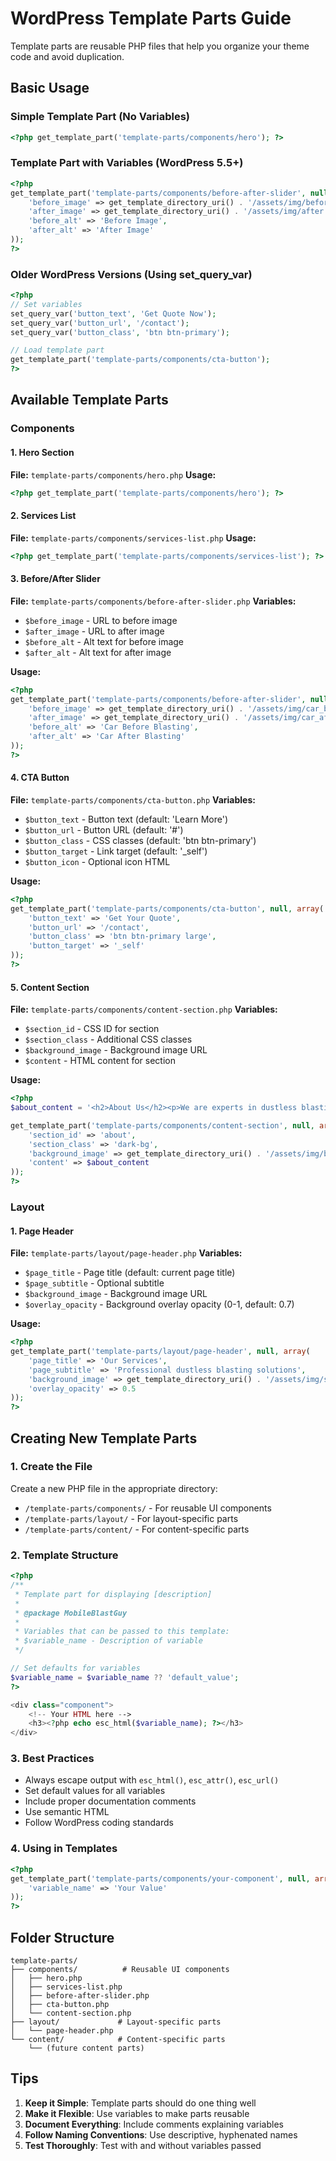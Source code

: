 # WordPress Template Parts Guide

Template parts are reusable PHP files that help you organize your theme code and avoid duplication.

## Basic Usage

### Simple Template Part (No Variables)
```php
<?php get_template_part('template-parts/components/hero'); ?>
```

### Template Part with Variables (WordPress 5.5+)
```php
<?php 
get_template_part('template-parts/components/before-after-slider', null, array(
    'before_image' => get_template_directory_uri() . '/assets/img/before.jpg',
    'after_image' => get_template_directory_uri() . '/assets/img/after.jpg',
    'before_alt' => 'Before Image',
    'after_alt' => 'After Image'
)); 
?>
```

### Older WordPress Versions (Using set_query_var)
```php
<?php
// Set variables
set_query_var('button_text', 'Get Quote Now');
set_query_var('button_url', '/contact');
set_query_var('button_class', 'btn btn-primary');

// Load template part
get_template_part('template-parts/components/cta-button');
?>
```

## Available Template Parts

### Components

#### 1. Hero Section
**File:** `template-parts/components/hero.php`
**Usage:** 
```php
<?php get_template_part('template-parts/components/hero'); ?>
```

#### 2. Services List
**File:** `template-parts/components/services-list.php`
**Usage:** 
```php
<?php get_template_part('template-parts/components/services-list'); ?>
```

#### 3. Before/After Slider
**File:** `template-parts/components/before-after-slider.php`
**Variables:**
- `$before_image` - URL to before image
- `$after_image` - URL to after image  
- `$before_alt` - Alt text for before image
- `$after_alt` - Alt text for after image

**Usage:** 
```php
<?php 
get_template_part('template-parts/components/before-after-slider', null, array(
    'before_image' => get_template_directory_uri() . '/assets/img/car_before.jpg',
    'after_image' => get_template_directory_uri() . '/assets/img/car_after.jpg',
    'before_alt' => 'Car Before Blasting',
    'after_alt' => 'Car After Blasting'
)); 
?>
```

#### 4. CTA Button
**File:** `template-parts/components/cta-button.php`
**Variables:**
- `$button_text` - Button text (default: 'Learn More')
- `$button_url` - Button URL (default: '#')
- `$button_class` - CSS classes (default: 'btn btn-primary')
- `$button_target` - Link target (default: '_self')
- `$button_icon` - Optional icon HTML

**Usage:** 
```php
<?php 
get_template_part('template-parts/components/cta-button', null, array(
    'button_text' => 'Get Your Quote',
    'button_url' => '/contact',
    'button_class' => 'btn btn-primary large',
    'button_target' => '_self'
)); 
?>
```

#### 5. Content Section
**File:** `template-parts/components/content-section.php`
**Variables:**
- `$section_id` - CSS ID for section
- `$section_class` - Additional CSS classes
- `$background_image` - Background image URL
- `$content` - HTML content for section

**Usage:** 
```php
<?php 
$about_content = '<h2>About Us</h2><p>We are experts in dustless blasting...</p>';

get_template_part('template-parts/components/content-section', null, array(
    'section_id' => 'about',
    'section_class' => 'dark-bg',
    'background_image' => get_template_directory_uri() . '/assets/img/bg.jpg',
    'content' => $about_content
)); 
?>
```

### Layout

#### 1. Page Header
**File:** `template-parts/layout/page-header.php`
**Variables:**
- `$page_title` - Page title (default: current page title)
- `$page_subtitle` - Optional subtitle
- `$background_image` - Background image URL
- `$overlay_opacity` - Background overlay opacity (0-1, default: 0.7)

**Usage:** 
```php
<?php 
get_template_part('template-parts/layout/page-header', null, array(
    'page_title' => 'Our Services',
    'page_subtitle' => 'Professional dustless blasting solutions',
    'background_image' => get_template_directory_uri() . '/assets/img/services-bg.jpg',
    'overlay_opacity' => 0.5
)); 
?>
```

## Creating New Template Parts

### 1. Create the File
Create a new PHP file in the appropriate directory:
- `/template-parts/components/` - For reusable UI components
- `/template-parts/layout/` - For layout-specific parts
- `/template-parts/content/` - For content-specific parts

### 2. Template Structure
```php
<?php
/**
 * Template part for displaying [description]
 * 
 * @package MobileBlastGuy
 * 
 * Variables that can be passed to this template:
 * $variable_name - Description of variable
 */

// Set defaults for variables
$variable_name = $variable_name ?? 'default_value';
?>

<div class="component">
    <!-- Your HTML here -->
    <h3><?php echo esc_html($variable_name); ?></h3>
</div>
```

### 3. Best Practices
- Always escape output with `esc_html()`, `esc_attr()`, `esc_url()`
- Set default values for all variables
- Include proper documentation comments
- Use semantic HTML
- Follow WordPress coding standards

### 4. Using in Templates
```php
<?php 
get_template_part('template-parts/components/your-component', null, array(
    'variable_name' => 'Your Value'
)); 
?>
```

## Folder Structure
```
template-parts/
├── components/          # Reusable UI components
│   ├── hero.php
│   ├── services-list.php
│   ├── before-after-slider.php
│   ├── cta-button.php
│   └── content-section.php
├── layout/             # Layout-specific parts
│   └── page-header.php
└── content/            # Content-specific parts
    └── (future content parts)
```

## Tips

1. **Keep it Simple**: Template parts should do one thing well
2. **Make it Flexible**: Use variables to make parts reusable
3. **Document Everything**: Include comments explaining variables
4. **Follow Naming Conventions**: Use descriptive, hyphenated names
5. **Test Thoroughly**: Test with and without variables passed
